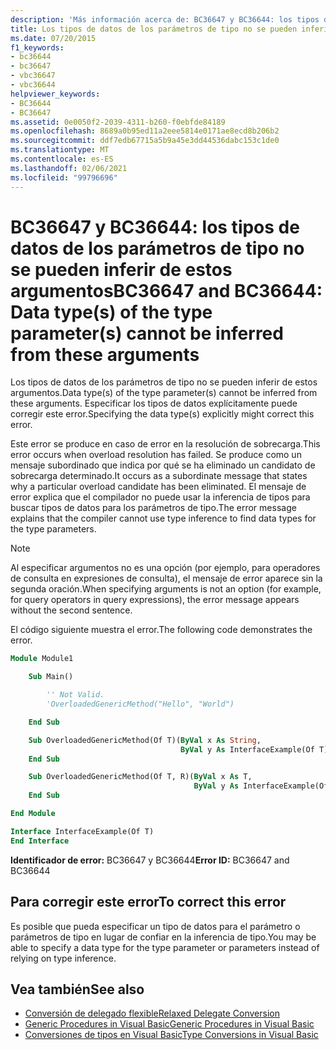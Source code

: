 ```yaml
---
description: 'Más información acerca de: BC36647 y BC36644: los tipos de datos de los parámetros de tipo no se pueden inferir de estos argumentos'
title: Los tipos de datos de los parámetros de tipo no se pueden inferir de estos argumentos
ms.date: 07/20/2015
f1_keywords:
- bc36644
- bc36647
- vbc36647
- vbc36644
helpviewer_keywords:
- BC36644
- BC36647
ms.assetid: 0e0050f2-2039-4311-b260-f0ebfde84189
ms.openlocfilehash: 8689a0b95ed11a2eee5814e0171ae8ecd8b206b2
ms.sourcegitcommit: ddf7edb67715a5b9a45e3dd44536dabc153c1de0
ms.translationtype: MT
ms.contentlocale: es-ES
ms.lasthandoff: 02/06/2021
ms.locfileid: "99796696"
---
```

# <a name="bc36647-and-bc36644-data-types-of-the-type-parameters-cannot-be-inferred-from-these-arguments"></a><span data-ttu-id="070fb-103">BC36647 y BC36644: los tipos de datos de los parámetros de tipo no se pueden inferir de estos argumentos</span><span class="sxs-lookup"><span data-stu-id="070fb-103">BC36647 and BC36644: Data type(s) of the type parameter(s) cannot be inferred from these arguments</span></span>

<span data-ttu-id="070fb-104">Los tipos de datos de los parámetros de tipo no se pueden inferir de estos argumentos.</span><span class="sxs-lookup"><span data-stu-id="070fb-104">Data type(s) of the type parameter(s) cannot be inferred from these arguments.</span></span> <span data-ttu-id="070fb-105">Especificar los tipos de datos explícitamente puede corregir este error.</span><span class="sxs-lookup"><span data-stu-id="070fb-105">Specifying the data type(s) explicitly might correct this error.</span></span>

<span data-ttu-id="070fb-106">Este error se produce en caso de error en la resolución de sobrecarga.</span><span class="sxs-lookup"><span data-stu-id="070fb-106">This error occurs when overload resolution has failed.</span></span> <span data-ttu-id="070fb-107">Se produce como un mensaje subordinado que indica por qué se ha eliminado un candidato de sobrecarga determinado.</span><span class="sxs-lookup"><span data-stu-id="070fb-107">It occurs as a subordinate message that states why a particular overload candidate has been eliminated.</span></span> <span data-ttu-id="070fb-108">El mensaje de error explica que el compilador no puede usar la inferencia de tipos para buscar tipos de datos para los parámetros de tipo.</span><span class="sxs-lookup"><span data-stu-id="070fb-108">The error message explains that the compiler cannot use type inference to find data types for the type parameters.</span></span>

> [!NOTE]
> <span data-ttu-id="070fb-109">Al especificar argumentos no es una opción (por ejemplo, para operadores de consulta en expresiones de consulta), el mensaje de error aparece sin la segunda oración.</span><span class="sxs-lookup"><span data-stu-id="070fb-109">When specifying arguments is not an option (for example, for query operators in query expressions), the error message appears without the second sentence.</span></span>

<span data-ttu-id="070fb-110">El código siguiente muestra el error.</span><span class="sxs-lookup"><span data-stu-id="070fb-110">The following code demonstrates the error.</span></span>

```vb
Module Module1

    Sub Main()

        '' Not Valid.
        'OverloadedGenericMethod("Hello", "World")

    End Sub

    Sub OverloadedGenericMethod(Of T)(ByVal x As String,
                                      ByVal y As InterfaceExample(Of T))
    End Sub

    Sub OverloadedGenericMethod(Of T, R)(ByVal x As T,
                                         ByVal y As InterfaceExample(Of R))
    End Sub

End Module

Interface InterfaceExample(Of T)
End Interface
```

<span data-ttu-id="070fb-111">**Identificador de error:** BC36647 y BC36644</span><span class="sxs-lookup"><span data-stu-id="070fb-111">**Error ID:** BC36647 and BC36644</span></span>

## <a name="to-correct-this-error"></a><span data-ttu-id="070fb-112">Para corregir este error</span><span class="sxs-lookup"><span data-stu-id="070fb-112">To correct this error</span></span>

<span data-ttu-id="070fb-113">Es posible que pueda especificar un tipo de datos para el parámetro o parámetros de tipo en lugar de confiar en la inferencia de tipo.</span><span class="sxs-lookup"><span data-stu-id="070fb-113">You may be able to specify a data type for the type parameter or parameters instead of relying on type inference.</span></span>

## <a name="see-also"></a><span data-ttu-id="070fb-114">Vea también</span><span class="sxs-lookup"><span data-stu-id="070fb-114">See also</span></span>

- [<span data-ttu-id="070fb-115">Conversión de delegado flexible</span><span class="sxs-lookup"><span data-stu-id="070fb-115">Relaxed Delegate Conversion</span></span>](../../programming-guide/language-features/delegates/relaxed-delegate-conversion.md)
- [<span data-ttu-id="070fb-116">Generic Procedures in Visual Basic</span><span class="sxs-lookup"><span data-stu-id="070fb-116">Generic Procedures in Visual Basic</span></span>](../../programming-guide/language-features/data-types/generic-procedures.md)
- [<span data-ttu-id="070fb-117">Conversiones de tipos en Visual Basic</span><span class="sxs-lookup"><span data-stu-id="070fb-117">Type Conversions in Visual Basic</span></span>](../../programming-guide/language-features/data-types/type-conversions.md)
